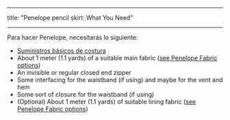 - - -
title: "Penelope pencil skirt: What You Need"
- - -

Para hacer Penelope, necesitarás lo siguiente:

- [Suministros básicos de costura](/docs/sewing/basic-sewing-supplies)
- About 1 meter (1.1 yards) of a suitable main fabric ([see Penelope Fabric options](/docs/patterns/penelope/fabric))
- An invisible or regular closed end zipper
- Some interfacing for the waistband (if using) and maybe for the vent and hem
- Some sort of closure for the waistband (if using)
- (Optional) About 1 meter (1.1 yards) of suitable lining fabric ([see Penelope Fabric options](/docs/patterns/penelope/fabric))
